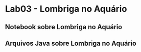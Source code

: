 # Lab03 - Lombriga no Aquário

## Notebook sobre Lombriga no Aquário



## Arquivos Java sobre Lombriga no Aquário

